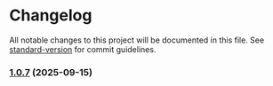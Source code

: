 # Changelog

All notable changes to this project will be documented in this file. See [standard-version](https://github.com/conventional-changelog/standard-version) for commit guidelines.

### [1.0.7](https://github.com/vtempest/GRAB-URL/compare/v1.0.4...v1.0.7) (2025-09-15)
